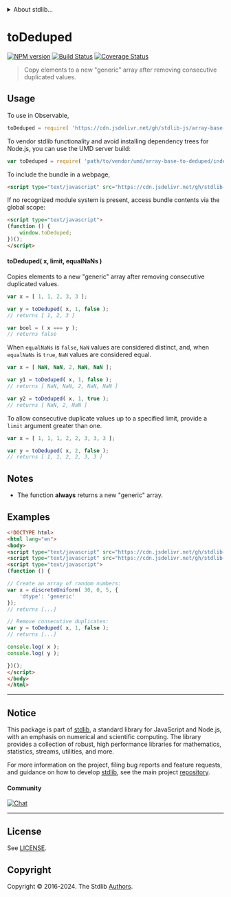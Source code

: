 <!--

@license Apache-2.0

Copyright (c) 2023 The Stdlib Authors.

Licensed under the Apache License, Version 2.0 (the "License");
you may not use this file except in compliance with the License.
You may obtain a copy of the License at

   http://www.apache.org/licenses/LICENSE-2.0

Unless required by applicable law or agreed to in writing, software
distributed under the License is distributed on an "AS IS" BASIS,
WITHOUT WARRANTIES OR CONDITIONS OF ANY KIND, either express or implied.
See the License for the specific language governing permissions and
limitations under the License.

-->


<details>
  <summary>
    About stdlib...
  </summary>
  <p>We believe in a future in which the web is a preferred environment for numerical computation. To help realize this future, we've built stdlib. stdlib is a standard library, with an emphasis on numerical and scientific computation, written in JavaScript (and C) for execution in browsers and in Node.js.</p>
  <p>The library is fully decomposable, being architected in such a way that you can swap out and mix and match APIs and functionality to cater to your exact preferences and use cases.</p>
  <p>When you use stdlib, you can be absolutely certain that you are using the most thorough, rigorous, well-written, studied, documented, tested, measured, and high-quality code out there.</p>
  <p>To join us in bringing numerical computing to the web, get started by checking us out on <a href="https://github.com/stdlib-js/stdlib">GitHub</a>, and please consider <a href="https://opencollective.com/stdlib">financially supporting stdlib</a>. We greatly appreciate your continued support!</p>
</details>

# toDeduped

[![NPM version][npm-image]][npm-url] [![Build Status][test-image]][test-url] [![Coverage Status][coverage-image]][coverage-url] <!-- [![dependencies][dependencies-image]][dependencies-url] -->

> Copy elements to a new "generic" array after removing consecutive duplicated values.

<!-- Section to include introductory text. Make sure to keep an empty line after the intro `section` element and another before the `/section` close. -->

<section class="intro">

</section>

<!-- /.intro -->

<!-- Package usage documentation. -->



<section class="usage">

## Usage

To use in Observable,

```javascript
toDeduped = require( 'https://cdn.jsdelivr.net/gh/stdlib-js/array-base-to-deduped@v0.2.2-umd/browser.js' )
```

To vendor stdlib functionality and avoid installing dependency trees for Node.js, you can use the UMD server build:

```javascript
var toDeduped = require( 'path/to/vendor/umd/array-base-to-deduped/index.js' )
```

To include the bundle in a webpage,

```html
<script type="text/javascript" src="https://cdn.jsdelivr.net/gh/stdlib-js/array-base-to-deduped@v0.2.2-umd/browser.js"></script>
```

If no recognized module system is present, access bundle contents via the global scope:

```html
<script type="text/javascript">
(function () {
    window.toDeduped;
})();
</script>
```

#### toDeduped( x, limit, equalNaNs )

Copies elements to a new "generic" array after removing consecutive duplicated values.

```javascript
var x = [ 1, 1, 2, 3, 3 ];

var y = toDeduped( x, 1, false );
// returns [ 1, 2, 3 ]

var bool = ( x === y );
// returns false
```

When `equalNaNs` is `false`, `NaN` values are considered distinct, and, when `equalNaNs` is `true`, `NaN` values are considered equal.

```javascript
var x = [ NaN, NaN, 2, NaN, NaN ];

var y1 = toDeduped( x, 1, false );
// returns [ NaN, NaN, 2, NaN, NaN ]

var y2 = toDeduped( x, 1, true );
// returns [ NaN, 2, NaN ]
```

To allow consecutive duplicate values up to a specified limit, provide a `limit` argument greater than one.

```javascript
var x = [ 1, 1, 1, 2, 2, 3, 3, 3 ];

var y = toDeduped( x, 2, false );
// returns [ 1, 1, 2, 2, 3, 3 ]
```

</section>

<!-- /.usage -->

<!-- Package usage notes. Make sure to keep an empty line after the `section` element and another before the `/section` close. -->

<section class="notes">

## Notes

-   The function **always** returns a new "generic" array.

</section>

<!-- /.notes -->

<!-- Package usage examples. -->

<section class="examples">

## Examples

<!-- eslint no-undef: "error" -->

```html
<!DOCTYPE html>
<html lang="en">
<body>
<script type="text/javascript" src="https://cdn.jsdelivr.net/gh/stdlib-js/random-array-discrete-uniform@umd/browser.js"></script>
<script type="text/javascript" src="https://cdn.jsdelivr.net/gh/stdlib-js/array-base-to-deduped@v0.2.2-umd/browser.js"></script>
<script type="text/javascript">
(function () {

// Create an array of random numbers:
var x = discreteUniform( 30, 0, 5, {
    'dtype': 'generic'
});
// returns [...]

// Remove consecutive duplicates:
var y = toDeduped( x, 1, false );
// returns [...]

console.log( x );
console.log( y );

})();
</script>
</body>
</html>
```

</section>

<!-- /.examples -->

<!-- Section to include cited references. If references are included, add a horizontal rule *before* the section. Make sure to keep an empty line after the `section` element and another before the `/section` close. -->

<section class="references">

</section>

<!-- /.references -->

<!-- Section for related `stdlib` packages. Do not manually edit this section, as it is automatically populated. -->

<section class="related">

</section>

<!-- /.related -->

<!-- Section for all links. Make sure to keep an empty line after the `section` element and another before the `/section` close. -->


<section class="main-repo" >

* * *

## Notice

This package is part of [stdlib][stdlib], a standard library for JavaScript and Node.js, with an emphasis on numerical and scientific computing. The library provides a collection of robust, high performance libraries for mathematics, statistics, streams, utilities, and more.

For more information on the project, filing bug reports and feature requests, and guidance on how to develop [stdlib][stdlib], see the main project [repository][stdlib].

#### Community

[![Chat][chat-image]][chat-url]

---

## License

See [LICENSE][stdlib-license].


## Copyright

Copyright &copy; 2016-2024. The Stdlib [Authors][stdlib-authors].

</section>

<!-- /.stdlib -->

<!-- Section for all links. Make sure to keep an empty line after the `section` element and another before the `/section` close. -->

<section class="links">

[npm-image]: http://img.shields.io/npm/v/@stdlib/array-base-to-deduped.svg
[npm-url]: https://npmjs.org/package/@stdlib/array-base-to-deduped

[test-image]: https://github.com/stdlib-js/array-base-to-deduped/actions/workflows/test.yml/badge.svg?branch=v0.2.2
[test-url]: https://github.com/stdlib-js/array-base-to-deduped/actions/workflows/test.yml?query=branch:v0.2.2

[coverage-image]: https://img.shields.io/codecov/c/github/stdlib-js/array-base-to-deduped/main.svg
[coverage-url]: https://codecov.io/github/stdlib-js/array-base-to-deduped?branch=main

<!--

[dependencies-image]: https://img.shields.io/david/stdlib-js/array-base-to-deduped.svg
[dependencies-url]: https://david-dm.org/stdlib-js/array-base-to-deduped/main

-->

[chat-image]: https://img.shields.io/gitter/room/stdlib-js/stdlib.svg
[chat-url]: https://app.gitter.im/#/room/#stdlib-js_stdlib:gitter.im

[stdlib]: https://github.com/stdlib-js/stdlib

[stdlib-authors]: https://github.com/stdlib-js/stdlib/graphs/contributors

[umd]: https://github.com/umdjs/umd
[es-module]: https://developer.mozilla.org/en-US/docs/Web/JavaScript/Guide/Modules

[deno-url]: https://github.com/stdlib-js/array-base-to-deduped/tree/deno
[deno-readme]: https://github.com/stdlib-js/array-base-to-deduped/blob/deno/README.md
[umd-url]: https://github.com/stdlib-js/array-base-to-deduped/tree/umd
[umd-readme]: https://github.com/stdlib-js/array-base-to-deduped/blob/umd/README.md
[esm-url]: https://github.com/stdlib-js/array-base-to-deduped/tree/esm
[esm-readme]: https://github.com/stdlib-js/array-base-to-deduped/blob/esm/README.md
[branches-url]: https://github.com/stdlib-js/array-base-to-deduped/blob/main/branches.md

[stdlib-license]: https://raw.githubusercontent.com/stdlib-js/array-base-to-deduped/main/LICENSE

</section>

<!-- /.links -->
